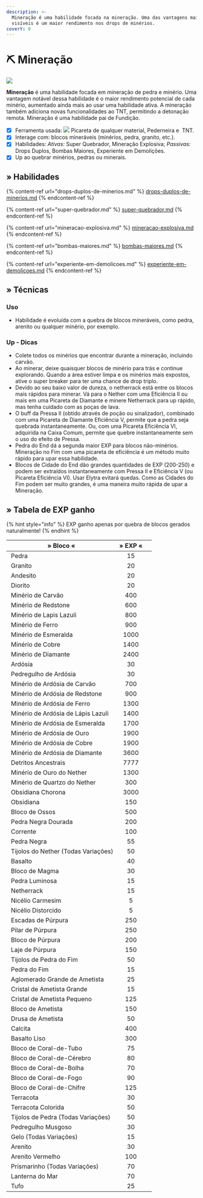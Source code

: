```yaml
---
description: >-
  Mineração é uma habilidade focada na mineração. Uma das vantagens mais
  visíveis é um maior rendimento nos drops de minérios.
coverY: 0
---
```


# ⛏ Mineração

![](../../../../.gitbook/assets/MiningSkill.webp)

**Mineração** é uma habilidade focada em mineração de pedra e minério. Uma vantagem notável dessa habilidade é o maior rendimento potencial de cada minério, aumentado ainda mais ao usar uma habilidade ativa. A mineração também adiciona novas funcionalidades ao TNT, permitindo a detonação remota. Mineração é uma habilidade pai de Fundição.

* [x] Ferramenta usada: ![](../../../../.gitbook/assets/Pickaxe.webp) Picareta de qualquer material, <img src="../../../../.gitbook/assets/Flint_and_Steel_JE4_BE2.webp" alt="" data-size="line">Pederneira e <img src="../../../../.gitbook/assets/Dinamite.webp" alt="" data-size="line"> TNT.
* [x] Interage com: blocos mineráveis (minérios, pedra, granito, etc.).
* [x] Habilidades: _Ativas:_ Super Quebrador, Mineração Explosiva; _Passivas:_ Drops Duplos, Bombas Maiores, Experiente em Demolições.
* [x] Up ao quebrar minérios, pedras ou minerais.

## » Habilidades

{% content-ref url="drops-duplos-de-minerios.md" %}
[drops-duplos-de-minerios.md](drops-duplos-de-minerios.md)
{% endcontent-ref %}

{% content-ref url="super-quebrador.md" %}
[super-quebrador.md](super-quebrador.md)
{% endcontent-ref %}

{% content-ref url="mineracao-explosiva.md" %}
[mineracao-explosiva.md](mineracao-explosiva.md)
{% endcontent-ref %}

{% content-ref url="bombas-maiores.md" %}
[bombas-maiores.md](bombas-maiores.md)
{% endcontent-ref %}

{% content-ref url="experiente-em-demolicoes.md" %}
[experiente-em-demolicoes.md](experiente-em-demolicoes.md)
{% endcontent-ref %}

## » Técnicas

### Uso

* Habilidade é evoluída com a quebra de blocos mineráveis, como pedra, arenito ou qualquer minério, por exemplo.&#x20;

### Up - Dicas

* Colete todos os minérios que encontrar durante a mineração, incluindo carvão.
* Ao minerar, deixe quaisquer blocos de minério para trás e continue explorando. Quando a área estiver limpa e os minérios mais expostos, ative o super breaker para ter uma chance de drop triplo.
* Devido ao seu baixo valor de dureza, o netherrack está entre os blocos mais rápidos para minerar. Vá para o Nether com uma Eficiência II ou mais em uma Picareta de Diamante e minere Netherrack para up rápido, mas tenha cuidado com as poças de lava.
* O buff da Pressa II (obtido através de poção ou sinalizador), combinado com uma Picareta de Diamante Eficiência V, permite que a pedra seja quebrada instantaneamente. Ou, com uma Picareta Eficiência VI, adquirida na Caixa Comum, permite que quebre instantaneamente sem o uso do efeito de Pressa.
* Pedra do End dá a segunda maior EXP para blocos não-minérios. Mineração no Fim com uma picareta de eficiência é um método muito rápido para upar essa habilidade.
* Blocos de Cidade do End dão grandes quantidades de EXP (200-250) e podem ser extraídos instantaneamente com Pressa II e Eficiência V (ou Picareta Eficiência VI). Usar Elytra evitará quedas. Como as Cidades do Fim podem ser muito grandes, é uma maneira muito rápida de upar a Mineração.

## » Tabela de EXP ganho

{% hint style="info" %}
EXP ganho apenas por quebra de blocos gerados naturalmente!
{% endhint %}

| » Bloco «                                                                                                                                  | » EXP « |   |
| ------------------------------------------------------------------------------------------------------------------------------------------ | :-----: | - |
| <img src="../../../../.gitbook/assets/Stone.webp" alt="" data-size="line"> Pedra                                                           |    15   |   |
| <img src="../../../../.gitbook/assets/Granite_JE2_BE2.webp" alt="" data-size="line"> Granito                                               |    20   |   |
| <img src="../../../../.gitbook/assets/Andesite_JE3_BE2.webp" alt="" data-size="line"> Andesito                                             |    20   |   |
| <img src="../../../../.gitbook/assets/Diorite.webp" alt="" data-size="line"> Diorito                                                       |    20   |   |
| <img src="../../../../.gitbook/assets/Min%3Frio_de_carv%3Fo_EJ2_EB2.webp" alt="" data-size="line"> Minério de Carvão                       |   400   |   |
| <img src="../../../../.gitbook/assets/Redstone_Ore_JE4_BE3.webp" alt="" data-size="line"> Minério de Redstone                              |   600   |   |
| <img src="../../../../.gitbook/assets/Lapis_Lazuli_Ore_%28pre-release%29.webp" alt="" data-size="line"> Minério de Lapis Lazuli            |   800   |   |
| <img src="../../../../.gitbook/assets/Iron_Ore_JE2_BE2.webp" alt="" data-size="line"> Minério de Ferro                                     |   900   |   |
| <img src="../../../../.gitbook/assets/Emerald_Ore_JE4_BE3.webp" alt="" data-size="line"> Minério de Esmeralda                              |   1000  |   |
| <img src="../../../../.gitbook/assets/Copper_Ore_%28W%29_BE2.webp" alt="" data-size="line"> Minério de Cobre                               |   1400  |   |
| <img src="../../../../.gitbook/assets/Diamond_Ore_JE5_BE5.webp" alt="" data-size="line"> Minério de Diamante                               |   2400  |   |
| <img src="../../../../.gitbook/assets/Deepslate_%28UD%29_BE1.webp" alt="" data-size="line"> Ardósia                                        |    30   |   |
| <img src="../../../../.gitbook/assets/Cobbled_Deepslate_JE2_BE1.webp" alt="" data-size="line"> Pedregulho de Ardósia                       |    30   |   |
| <img src="../../../../.gitbook/assets/Deepslate_Coal_Ore_JE1_BE2.webp" alt="" data-size="line"> Minério de Ardósia de Carvão               |   700   |   |
| <img src="../../../../.gitbook/assets/Deepslate_Redstone_Ore_JE2_BE1.webp" alt="" data-size="line"> Minério de Ardósia de Redstone         |   900   |   |
| <img src="../../../../.gitbook/assets/Deepslate_Iron_Ore_JE2_BE1.webp" alt="" data-size="line"> Minério de Ardósia de Ferro                |   1300  |   |
| <img src="../../../../.gitbook/assets/Deepslate_Lapis_Lazuli_Ore_JE2_BE1.webp" alt="" data-size="line"> Minério de Ardósia de Lápis Lazuli |   1400  |   |
| <img src="../../../../.gitbook/assets/Deepslate_Emerald_Ore_JE1_BE1.webp" alt="" data-size="line"> Minério de Ardósia de Esmeralda         |   1700  |   |
| <img src="../../../../.gitbook/assets/Deepslate_Gold_Ore_JE2_BE1.webp" alt="" data-size="line"> Minério de Ardósia de Ouro                 |   1900  |   |
| <img src="../../../../.gitbook/assets/Deepslate_Copper_Ore_JE1_BE1.webp" alt="" data-size="line"> Minério de Ardósia de Cobre              |   1900  |   |
| <img src="../../../../.gitbook/assets/Deepslate_Diamond_Ore_JE2_BE1.webp" alt="" data-size="line"> Minério de Ardósia de Diamante          |   3600  |   |
| <img src="../../../../.gitbook/assets/Ancient_Debris_JE1_BE1.webp" alt="" data-size="line"> Detritos Ancestrais                            |   7777  |   |
| <img src="../../../../.gitbook/assets/Nether_Gold_Ore_JE1.webp" alt="" data-size="line"> Minério de Ouro do Nether                         |   1300  |   |
| <img src="../../../../.gitbook/assets/Nether_Quartz_Ore_JE3_BE2.webp" alt="" data-size="line"> Minério de Quartzo do Nether                |   300   |   |
| <img src="../../../../.gitbook/assets/Crying_Obsidian_JE1_BE1.webp" alt="" data-size="line"> Obsidiana Chorona                             |   3000  |   |
| <img src="../../../../.gitbook/assets/Obsidian_JE3_BE2.webp" alt="" data-size="line"> Obsidiana                                            |   150   |   |
| <img src="../../../../.gitbook/assets/Bone_Block_%28UD%29_JE2_BE2.webp" alt="" data-size="line"> Bloco de Ossos                            |   500   |   |
| <img src="../../../../.gitbook/assets/Gilded_Blackstone_JE2_BE2.webp" alt="" data-size="line"> Pedra Negra Dourada                         |   200   |   |
| <img src="../../../../.gitbook/assets/Chain_%28UD%29_JE1_BE1.webp" alt="" data-size="line"> Corrente                                       |   100   |   |
| <img src="../../../../.gitbook/assets/Blackstone_JE1_BE1.webp" alt="" data-size="line"> Pedra Negra                                        |    55   |   |
| <img src="../../../../.gitbook/assets/Nether_Bricks_JE1_BE1.webp" alt="" data-size="line"> Tijolos do Nether (Todas Variações)             |    50   |   |
| <img src="../../../../.gitbook/assets/Basalt_%28UD%29_JE1_BE1.webp" alt="" data-size="line"> Basalto                                       |    40   |   |
| <img src="../../../../.gitbook/assets/Magma_Block_JE2_BE2.webp" alt="" data-size="line"> Bloco de Magma                                    |    30   |   |
| <img src="../../../../.gitbook/assets/Glowstone_JE4_BE2.webp" alt="" data-size="line"> Pedra Luminosa                                      |    15   |   |
| <img src="../../../../.gitbook/assets/Netherrack_JE4_BE2.webp" alt="" data-size="line"> Netherrack                                         |    15   |   |
| <img src="../../../../.gitbook/assets/Crimson_Nylium_JE1_BE1.webp" alt="" data-size="line"> Nicélio Carmesim                               |    5    |   |
| <img src="../../../../.gitbook/assets/Warped_Nylium_JE1_BE1.webp" alt="" data-size="line"> Nicélio Distorcido                              |    5    |   |
| <img src="../../../../.gitbook/assets/Purpur_Stairs_%28N%29_JE1_BE1.webp" alt="" data-size="line"> Escadas de Púrpura                      |   250   |   |
| <img src="../../../../.gitbook/assets/Purpur_Pillar_%28UD%29_JE3_BE2.webp" alt="" data-size="line"> Pilar de Púrpura                       |   250   |   |
| <img src="../../../../.gitbook/assets/Purpur_Block_JE2_BE2.webp" alt="" data-size="line"> Bloco de Púrpura                                 |   200   |   |
| <img src="../../../../.gitbook/assets/Purpur_Slab_JE2_BE2.webp" alt="" data-size="line"> Laje de Púrpura                                   |   150   |   |
| <img src="../../../../.gitbook/assets/End_Stone_Bricks_JE2_BE2.webp" alt="" data-size="line"> Tijolos de Pedra do Fim                      |    50   |   |
| <img src="../../../../.gitbook/assets/End_Stone_JE3_BE2.webp" alt="" data-size="line"> Pedra do Fim                                        |    15   |   |
| <img src="../../../../.gitbook/assets/Amethyst_Cluster_%28U%29_JE1.webp" alt="" data-size="line"> Aglomerado Grande de Ametista            |    25   |   |
| <img src="../../../../.gitbook/assets/Large_Amethyst_Bud_%28U%29_JE1.webp" alt="" data-size="line"> Cristal de Ametista Grande             |    15   |   |
| <img src="../../../../.gitbook/assets/Small_Amethyst_Bud_%28U%29_JE1.webp" alt="" data-size="line"> Cristal de Ametista Pequeno            |   125   |   |
| <img src="../../../../.gitbook/assets/Block_of_Amethyst_JE2.webp" alt="" data-size="line"> Bloco de Ametista                               |   150   |   |
| <img src="../../../../.gitbook/assets/Budding_Amethyst_JE3_BE1.webp" alt="" data-size="line"> Drusa de Ametista                            |    50   |   |
| <img src="../../../../.gitbook/assets/Calcite_JE1.webp" alt="" data-size="line"> Calcita                                                   |   400   |   |
| <img src="../../../../.gitbook/assets/Smooth_Basalt_JE1_BE1.webp" alt="" data-size="line"> Basalto Liso                                    |   300   |   |
| <img src="../../../../.gitbook/assets/Tube_Coral_Block.webp" alt="" data-size="line"> Bloco de Coral-de-Tubo                               |    75   |   |
| <img src="../../../../.gitbook/assets/Brain_Coral_Block_JE2_BE1.webp" alt="" data-size="line"> Bloco de Coral-de-Cérebro                   |    80   |   |
| <img src="../../../../.gitbook/assets/Bubble_Coral_Block.webp" alt="" data-size="line"> Bloco de Coral-de-Bolha                            |    70   |   |
| <img src="../../../../.gitbook/assets/Fire_Coral_Block.webp" alt="" data-size="line"> Bloco de Coral-de-Fogo                               |    90   |   |
| <img src="../../../../.gitbook/assets/Horn_Coral_Block_JE2_BE2.webp" alt="" data-size="line"> Bloco de Coral-de-Chifre                     |   125   |   |
| <img src="../../../../.gitbook/assets/Red_Terracotta_JE1_BE1.webp" alt="" data-size="line"> Terracota                                      |    30   |   |
| <img src="../../../../.gitbook/assets/Blue_Terracotta_JE1_BE1.webp" alt="" data-size="line"> Terracota Colorida                            |    50   |   |
| <img src="../../../../.gitbook/assets/Stone_Bricks_JE3_BE2 (1).webp" alt="" data-size="line"> Tijolos de Pedra (Todas Variações)           |    50   |   |
| <img src="../../../../.gitbook/assets/Mossy_Cobblestone_JE3.webp" alt="" data-size="line"> Pedregulho Musgoso                              |    30   |   |
| <img src="../../../../.gitbook/assets/Ice_JE2_BE3.webp" alt="" data-size="line"> Gelo (Todas Variações)                                    |    15   |   |
| <img src="../../../../.gitbook/assets/Sandstone_JE6_BE3.webp" alt="" data-size="line"> Arenito                                             |    30   |   |
| <img src="../../../../.gitbook/assets/Cut_Red_Sandstone_JE4_BE2.webp" alt="" data-size="line"> Arenito Vermelho                            |   100   |   |
| <img src="../../../../.gitbook/assets/Prismarinho.webp" alt="" data-size="line"> Prismarinho (Todas Variações)                             |    70   |   |
| <img src="../../../../.gitbook/assets/Sea_Lantern_JE1.webp" alt="" data-size="line"> Lanterna do Mar                                       |    70   |   |
| <img src="../../../../.gitbook/assets/Tuff_JE1_BE1.webp" alt="" data-size="line"> Tufo                                                     |    25   |   |
